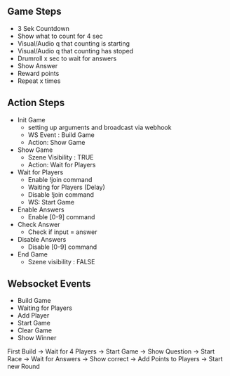 
## Game Steps
- 3 Sek Countdown
- Show what to count for 4 sec
- Visual/Audio q that counting is starting
- Visual/Audio q that counting has stoped
- Drumroll x sec to wait for answers
- Show Answer
- Reward points
- Repeat x times


## Action Steps
- Init Game
    - setting up arguments and broadcast via webhook
    - WS Event : Build Game
    - Action: Show Game
- Show Game
    - Szene Visibility : TRUE
    - Action: Wait for Players
- Wait for Players
    - Enable !join command
    - Waiting for Players (Delay)
    - Disable !join command
    - WS: Start Game
- Enable Answers
    - Enable [0-9] command
- Check Answer
    -  Check if input = answer
- Disable Answers
    - Disable [0-9] command
- End Game
    - Szene visibility : FALSE

## Websocket Events
- Build Game
- Waiting for Players
- Add Player
- Start Game
- Clear Game
- Show Winner

First Build -> Wait for 4 Players -> Start Game -> Show Question -> Start Race -> Wait for Answers -> Show correct -> Add Points to Players -> Start new Round